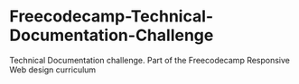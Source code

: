# Freecodecamp-Technical-Documentation-Challenge
Technical Documentation challenge. Part of the Freecodecamp Responsive Web design curriculum
